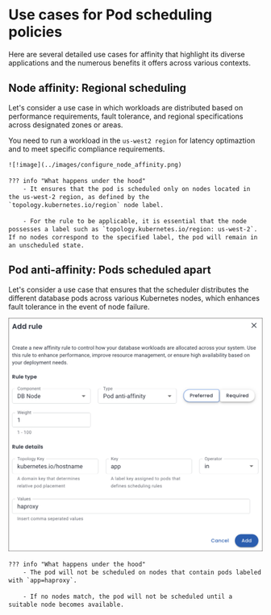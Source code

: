 # Use cases for Pod scheduling policies

Here are several detailed use cases for affinity that highlight its diverse applications and the numerous benefits it offers across various contexts.


## Node affinity: Regional scheduling

Let's consider a use case in which workloads are distributed based on performance requirements, fault tolerance, and regional specifications across designated zones or areas.

You need to run a workload in the `us-west2 region` for latency optimaztion and to meet specific compliance requirements.

    ![!image](../images/configure_node_affinity.png)

    ??? info "What happens under the hood"
        - It ensures that the pod is scheduled only on nodes located in the us-west-2 region, as defined by the `topology.kubernetes.io/region` node label.

        - For the rule to be applicable, it is essential that the node possesses a label such as `topology.kubernetes.io/region: us-west-2`. If no nodes correspond to the specified label, the pod will remain in an unscheduled state.




## Pod anti-affinity: Pods scheduled apart

Let's consider a use case that ensures that the scheduler distributes the different database pods across various Kubernetes nodes, which enhances fault tolerance in the event of node failure.

![!image](../images/default_pod_affinity_rule.png)

    ??? info "What happens under the hood"
        - The pod will not be scheduled on nodes that contain pods labeled with `app=haproxy`.

        - If no nodes match, the pod will not be scheduled until a suitable node becomes available.


















 











